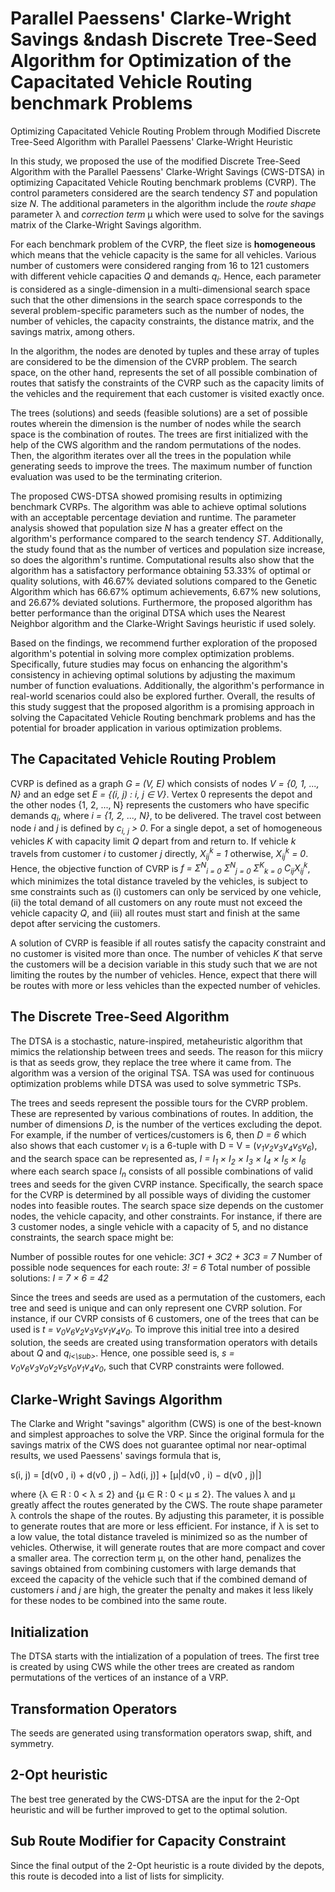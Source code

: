# Parallel Paessens' Clarke-Wright Savings &ndash Discrete Tree-Seed Algorithm for Optimization of the Capacitated Vehicle Routing benchmark Problems
Optimizing Capacitated Vehicle Routing Problem through Modified Discrete Tree-Seed Algorithm with Parallel Paessens' Clarke-Wright Heuristic

In this study, we proposed the use of the modified Discrete Tree-Seed Algorithm with the Parallel Paessens' Clarke-Wright Savings (CWS-DTSA) in optimizing Capacitated Vehicle Routing benchmark problems (CVRP). The control parameters considered are the search tendency *ST* and population size *N*. The additional parameters in the algorithm include the *route shape* parameter λ and *correction term* μ which were used to solve for the savings matrix of the Clarke-Wright Savings algorithm.

For each benchmark problem of the CVRP, the fleet size is **homogeneous** which means that the vehicle capacity is the same for all vehicles. Various number of customers were considered ranging from 16 to 121 customers with different vehicle capacities *Q* and demands *q<sub>i</sub>*. Hence, each parameter is considered as a single-dimension in a multi-dimensional search space such that the other dimensions in the search space corresponds to the several problem-specific parameters such as the number of nodes, the number of vehicles, the capacity constraints, the distance matrix, and the savings matrix, among others.

In the algorithm, the nodes are denoted by tuples and these array of tuples are considered to be the dimension of the CVRP problem. The search space, on the other hand, represents the set of all possible combination of routes that satisfy the constraints of the CVRP such as the capacity limits of the vehicles and the requirement that each customer is visited exactly once.

The trees (solutions) and seeds (feasible solutions) are a set of possible routes wherein the dimension is the number of nodes while the search space is the combination of routes. The trees are first initialized with the help of the CWS algorithm and the random permutations of the nodes. Then, the algorithm iterates over all the trees in the population while generating seeds to improve the trees. The maximum number of function evaluation was used to be the terminating criterion.

The proposed CWS-DTSA showed promising results in optimizing benchmark CVRPs. The algorithm was able to achieve optimal solutions with an acceptable percentage deviation and runtime. The parameter analysis showed that population size *N* has a greater effect on the algorithm's performance compared to the search tendency *ST*. Additionally, the study found that as the number of vertices and population size increase, so does the algorithm's runtime. Computational results also show that the algorithm has a satisfactory performance obtaining 53.33% of optimal or quality solutions, with 46.67% deviated solutions compared to the Genetic Algorithm which has 66.67% optimum achievements, 6.67% new solutions, and 26.67% deviated solutions. Furthermore, the proposed algorithm has better performance than the original DTSA which uses the Nearest Neighbor algorithm and the Clarke-Wright Savings heuristic if used solely.

Based on the findings, we recommend further exploration of the proposed algorithm's potential in solving more complex optimization problems. Specifically, future studies may focus on enhancing the algorithm's consistency in achieving optimal solutions by adjusting the maximum number of function evaluations. Additionally, the algorithm's performance in real-world scenarios could also be explored further. Overall, the results of this study suggest that the proposed algorithm is a promising approach in solving the Capacitated Vehicle Routing benchmark problems and has the potential for broader application in various optimization problems.

## The Capacitated Vehicle Routing Problem
CVRP is defined as a graph *G = (V, E)* which consists of nodes *V = {0, 1, ..., N}* and an edge set *E = {(i, j) : i, j ∈ V}*. Vertex 0 represents the depot and the other nodes {1, 2, ..., N} represents the customers who have specific demands *q<sub>i</sub>*, where *i = {1, 2, ..., N}*, to be delivered. The travel cost between node *i* and *j* is defined by *c<sub>i, j</sub> > 0*. For a single depot, a set of homogeneous vehicles *K* with capacity limit *Q* depart from and return to. If vehicle *k* travels from customer *i* to customer *j* directly, *X<sub>ij</sub><sup>k</sup> = 1* otherwise, *X<sub>ij</sub><sup>k</sup> = 0*. Hence, the objective function of CVRP is *f = Σ<sup>N</sup><sub>i = 0</sub> Σ<sup>N</sup><sub>j = 0</sub> Σ<sup>K</sup><sub>k = 0</sub> C<sub>ij</sub>X<sub>ij</sub><sup>k</sup>*, which minimizes the total distance traveled by the vehicles, is subject to sme constraints such as (i) customers can only be serviced by one vehicle, (ii) the total demand of all customers on any route must not exceed the vehicle capacity *Q*, and (iii) all routes must start and finish at the same depot after servicing the customers. 

A solution of CVRP is feasible if all routes satisfy the capacity constraint and no customer is visited more than once. The number of vehicles *K* that serve the customers will be a decision variable in this study such that we are not limiting the routes by the number of vehicles. Hence, expect that there will be routes with more or less vehicles than the expected number of vehicles.

## The Discrete Tree-Seed Algorithm
The DTSA is a stochastic, nature-inspired, metaheuristic algorithm that mimics the relationship between trees and seeds. The reason for this miicry is that as seeds grow, they replace the tree where it came from. The algorithm was a version of the original TSA. TSA was used for continuous optimization problems while DTSA was used to solve symmetric TSPs.

The trees and seeds represent the possible tours for the CVRP problem. These are represented by various combinations of routes. In addition, the number of dimensions *D*, is the number of the vertices excluding the depot. For example, if the number of vertices/customers is 6, then *D = 6* which also shows that each customer *v<sub>i</sub>* is a 6-tuple with D = V = (*v<sub>1</sub>v<sub>2</sub>v<sub>3</sub>v<sub>4</sub>v<sub>5</sub>v<sub>6</sub>*), and the search space can be represented as, *I = I<sub>1</sub> &#215; I<sub>2</sub> &#215; I<sub>3</sub> &#215; I<sub>4</sub> &#215; I<sub>5</sub> &#215; I<sub>6</sub>* where each search space *I<sub>n</sub>* consists of all possible combinations of valid trees and seeds for the given CVRP instance. Specifically, the search space for the CVRP is determined by all possible ways of dividing the customer nodes into feasible routes. The search space size depends on the customer nodes, the vehicle capacity, and other constraints. For instance, if there are 3 customer nodes, a single vehicle with a capacity of 5, and no distance constraints, the search space might be:

Number of possible routes for one vehicle: *3C1 + 3C2 + 3C3 = 7*
Number of possible node sequences for each route: *3! = 6*
Total number of possible solutions: *I = 7 &#215; 6 = 42*

Since the trees and seeds are used as a permutation of the customers, each tree and seed is unique and can only represent one CVRP solution. For instance, if our CVRP consists of 6 customers, one of the trees that can be used is *t = v<sub>0</sub>v<sub>6</sub>v<sub>2</sub>v<sub>3</sub>v<sub>5</sub>v<sub>1</sub>v<sub>4</sub>v<sub>0</sub>*. To improve this initial tree into a desired solution, the seeds are created using transformation operators with details about *Q* and *q<sub>i<\sub>*. Hence, one possible seed is, *s = v<sub>0</sub>v<sub>6</sub>v<sub>3</sub>v<sub>0</sub>v<sub>2</sub>v<sub>5</sub>v<sub>0</sub>v<sub>1</sub>v<sub>4</sub>v<sub>0</sub>*, such that CVRP constraints were followed.

## Clarke-Wright Savings Algorithm
The Clarke and Wright "savings" algorithm (CWS) is one of the best-known and simplest approaches to solve the VRP. Since the original formula for the savings matrix of the CWS does not guarantee optimal nor near-optimal results, we used Paessens' savings formula that is,

s(i, j) = [d(v0 , i) + d(v0 , j) − λd(i, j)] + [µ|d(v0 , i) − d(v0 , j)|]

where {λ ∈ R : 0 < λ ≤ 2} and {µ ∈ R : 0 < µ ≤ 2}. The values λ and µ greatly affect the routes generated by the CWS. The route shape parameter λ controls the shape of the routes. By adjusting this parameter, it is possible to generate routes that are more or less efficient. For instance, if λ is set to a low value, the total distance traveled is minimized so as the number of vehicles. Otherwise, it will generate routes that are more compact and cover a smaller area. The correction term µ, on the other hand, penalizes the savings obtained from combining customers with large demands that exceed the capacity of the vehicle such that if the combined demand of customers *i* and *j* are high, the greater the penalty and makes it less likely for these nodes to be combined into the same route.

## Initialization
The DTSA starts with the intialization of a population of trees. The first tree is created by using CWS while the other trees are created as random permutations of the vertices of an instance of a VRP.

## Transformation Operators
The seeds are generated using transformation operators swap, shift, and symmetry.

## 2-Opt heuristic
The best tree generated by the CWS-DTSA are the input for the 2-Opt heuristic and will be further improved to get to the optimal solution.

## Sub Route Modifier for Capacity Constraint
Since the final output of the 2-Opt heuristic is a route divided by the depots, this route is decoded into a list of lists for simplicity.
